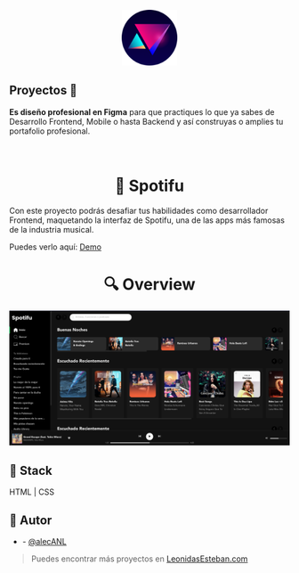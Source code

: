 <p align="center">
    <a href="https://leonidasesteban.com/proyectos/todos"><img src="https://raw.githubusercontent.com/no-te-rindas/logo/main/Logo/LonidasEsteban-destello-envolvente-circular-negro.png" height="100"/></a>
</p>

## Proyectos 🙌

**Es diseño profesional en Figma** para que practiques lo que ya sabes de
Desarrollo Frontend, Mobile o hasta Backend y así construyas o amplies tu portafolio profesional.
<br>
<br>
<br>

<h1 align="center">💎 Spotifu</h1>

Con este proyecto podrás desafiar tus habilidades como desarrollador Frontend, maquetando la interfaz de Spotifu, una de las apps más famosas de la industria musical.

Puedes verlo aquí: [Demo](alecanl.github.io/spotifu-v1/)

<h1 align="center"> 🔍 Overview</h1>

![screenshot](/src/assets/images/design.png)

## 📌 Stack

HTML | CSS

## 🌟 Autor

- **<Tu nombre>** - [@alecANL](https://github.com/AlecANL)

> Puedes encontrar más proyectos en
> [LeonidasEsteban.com](https://leonidasesteban.com/proyectos/todos)
